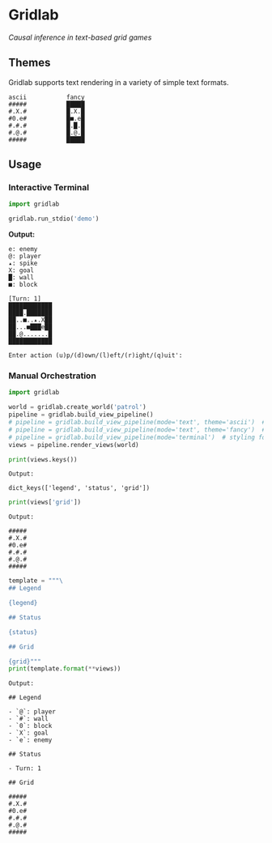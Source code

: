 # Gridlab

*Causal inference in text-based grid games*

## Themes

Gridlab supports text rendering in a variety of simple text formats.

```
ascii           fancy
#####           █████
#.X.#           █.X.█
#0.e#           █■.e█
#.#.#           █.█.█
#.@.#           █.@.█
#####           █████
```

## Usage

### Interactive Terminal

```python
import gridlab

gridlab.run_stdio('demo')
```

**Output:**
```
e: enemy
@: player
▴: spike
X: goal
█: wall
■: block

[Turn: 1]
████████████
████.███████
██..■..▴.X██
██...■███e██
██.@.......█
████████████

Enter action (u)p/(d)own/(l)eft/(r)ight/(q)uit':
```

### Manual Orchestration

```python
import gridlab

world = gridlab.create_world('patrol')
pipeline = gridlab.build_view_pipeline()
# pipeline = gridlab.build_view_pipeline(mode='text', theme='ascii')  # default values, same as above
# pipeline = gridlab.build_view_pipeline(mode='text', theme='fancy')  # use non-strict ASCII chars
# pipeline = gridlab.build_view_pipeline(mode='terminal')  # styling for terminal using ANSI codes
views = pipeline.render_views(world)

print(views.keys())
```

```
Output:

dict_keys(['legend', 'status', 'grid'])
```

```python
print(views['grid'])
```

```
Output:

#####
#.X.#
#0.e#
#.#.#
#.@.#
#####
```

```python
template = """\
## Legend

{legend}

## Status

{status}

## Grid

{grid}"""
print(template.format(**views))
```

```
Output:

## Legend

- `@`: player
- `#`: wall
- `0`: block
- `X`: goal
- `e`: enemy

## Status

- Turn: 1

## Grid

#####
#.X.#
#0.e#
#.#.#
#.@.#
#####
```

